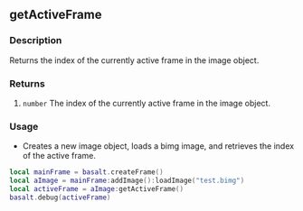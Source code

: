 ## getActiveFrame

### Description

Returns the index of the currently active frame in the image object.

### Returns

1. `number` The index of the currently active frame in the image object.

### Usage

* Creates a new image object, loads a bimg image, and retrieves the index of the active frame.

```lua
local mainFrame = basalt.createFrame()
local aImage = mainFrame:addImage():loadImage("test.bimg")
local activeFrame = aImage:getActiveFrame()
basalt.debug(activeFrame)
```
